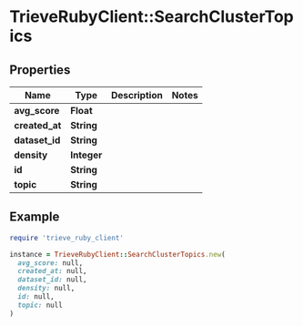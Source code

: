 # TrieveRubyClient::SearchClusterTopics

## Properties

| Name | Type | Description | Notes |
| ---- | ---- | ----------- | ----- |
| **avg_score** | **Float** |  |  |
| **created_at** | **String** |  |  |
| **dataset_id** | **String** |  |  |
| **density** | **Integer** |  |  |
| **id** | **String** |  |  |
| **topic** | **String** |  |  |

## Example

```ruby
require 'trieve_ruby_client'

instance = TrieveRubyClient::SearchClusterTopics.new(
  avg_score: null,
  created_at: null,
  dataset_id: null,
  density: null,
  id: null,
  topic: null
)
```

